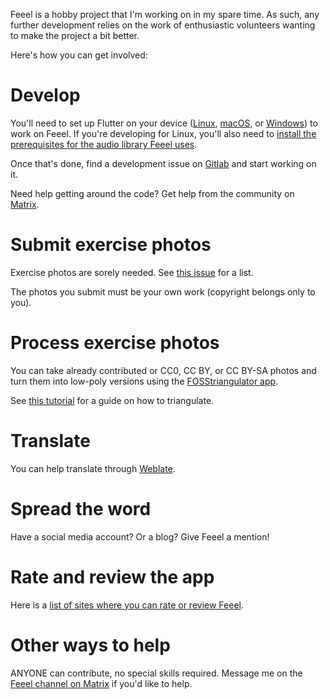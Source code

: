 Feeel is a hobby project that I'm working on in my spare time. As such, any further development relies on the work of enthusiastic volunteers wanting to make the project a bit better.

Here's how you can get involved:

Develop
=======
You'll need to set up Flutter on your device ([Linux](https://docs.flutter.dev/get-started/install/linux#install-flutter-manually), [macOS](https://docs.flutter.dev/get-started/install/macos), or [Windows](https://docs.flutter.dev/get-started/install/windows)) to work on Feeel. If you're developing for Linux, you'll also need to [install the prerequisites for the audio library Feeel uses](https://github.com/bluefireteam/audioplayers/blob/main/packages/audioplayers_linux/requirements.md).

Once that's done, find a development issue on [Gitlab](https://gitlab.com/enjoyingfoss/feeel/-/issues) and start working on it.

Need help getting around the code? Get help from the community on [Matrix](https://matrix.to/#/!jFShhgWHRXehKXrToU:matrix.org?via=matrix.org).

Submit exercise photos
======
Exercise photos are sorely needed. See [this issue](https://gitlab.com/enjoyingfoss/feeel/-/issues/10) for a list.

The photos you submit must be your own work (copyright belongs only to you).

Process exercise photos
======
You can take already contributed or CC0, CC BY, or CC BY-SA photos and turn them into low-poly versions using the [FOSStriangulator app](https://github.com/FOSStriangulator/FOSStriangulator).

See [this tutorial](https://gitlab.com/enjoyingfoss/feeel/-/wikis/Processing-photos) for a guide on how to triangulate.

Translate
=========
You can help translate through [Weblate](https://hosted.weblate.org/projects/feeel/strings/).

Spread the word
===============
Have a social media account? Or a blog? Give Feeel a mention!

Rate and review the app
=======================
Here is a [list of sites where you can rate or review Feeel](https://gitlab.com/enjoyingfoss/feeel/-/wikis/App-rating-and-reviews).

Other ways to help
===============

ANYONE can contribute, no special skills required. Message me on the [Feeel channel on Matrix](https://matrix.to/#/!jFShhgWHRXehKXrToU:matrix.org?via=matrix.org) if you'd like to help.